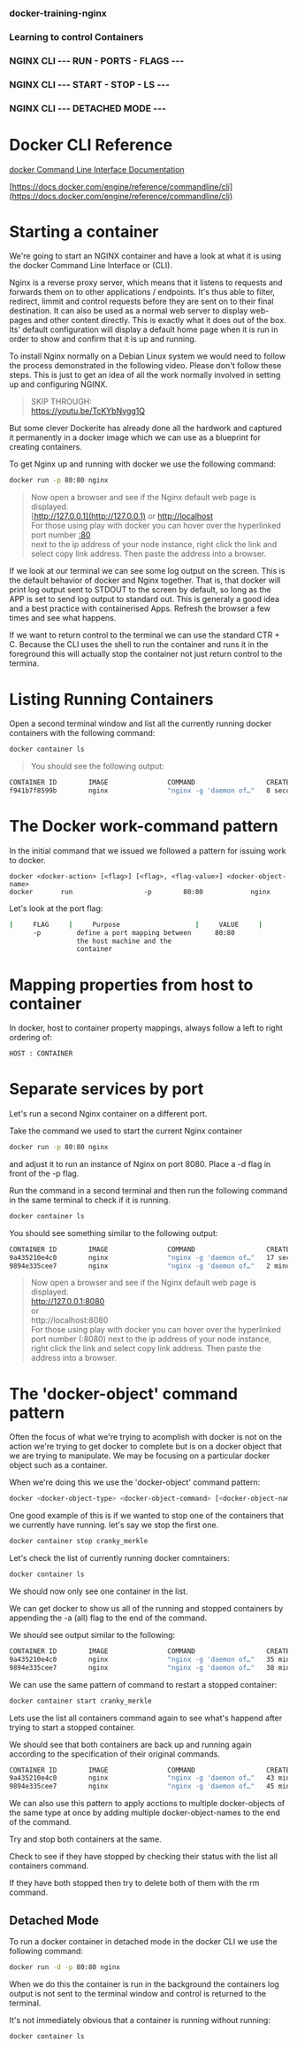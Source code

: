 ### docker-training-nginx
### Learning to control Containers
### NGINX CLI --- RUN - PORTS - FLAGS ---
### NGINX CLI --- START - STOP - LS ---
### NGINX CLI --- DETACHED MODE ---

# Docker CLI Reference
[docker Command Line Interface Documentation](https://docs.docker.com/engine/reference/commandline/cli)

[https://docs.docker.com/engine/reference/commandline/cli](https://docs.docker.com/engine/reference/commandline/cli)

# Starting a container
We're going to start an NGINX container and have a look at what it is using the docker Command Line Interface or (CLI).

Nginx is a reverse proxy server, which means that it listens to requests and forwards them on to other applications / endpoints. It's thus able to filter, redirect, limmit and control requests before they are sent on to their final destination. It can also be used as a normal web server to display web-pages and other content directly. This is exactly what it does out of the box. Its' default configuration will display a default home page when it is run in order to show and confirm that it is up and running.

To install Nginx normally on a Debian Linux system we would need to follow the process demonstrated in the following video. Please don't follow these steps. This is just to get an idea of all the work normally involved in setting up and configuring NGINX.

> SKIP THROUGH: \
https://youtu.be/TcKYbNvgg1Q

But some clever Dockerite has already done all the hardwork and captured it permanently in a docker image which we can use as a blueprint for creating containers.

To get Nginx up and running with docker we use the following command:

```bash
docker run -p 80:80 nginx
```

> Now open a browser and see if the Nginx default web page is displayed. \
[http://127.0.0.1](http://127.0.0.1) or [http://localhost](http://localhost) \
For those using play with docker you can hover over the hyperlinked port number [:80](http://ip172-18-0-48-bltrbiockd30008vvtu0-80.direct.labs.play-with-docker.com/) \
next to the ip address of your node instance, right click the link and select copy link address. Then paste the address into a browser.

If we look at our terminal we can see some log output on the screen. This is the default behavior of docker and Nginx together. That is, that docker will print log output sent to STDOUT to the screen by default, so long as the APP is set to send log output to standard out. This is generaly a good idea and a best practice with containerised Apps. Refresh the browser a few times and see what happens.

If we want to return control to the terminal we can use the standard CTR + C. Because the CLI uses the shell to run the container and runs it in the foreground this will actually stop the container not just return control to the termina.

# Listing Running Containers
Open a second terminal window and list all the currently running docker containers with the following command:

```bash
docker container ls
```

> You should see the following output:

```bash
CONTAINER ID        IMAGE               COMMAND                  CREATED             STATUS              PORTS                NAMES
f941b7f8599b        nginx               "nginx -g 'daemon of…"   8 seconds ago       Up 7 seconds        0.0.0.0:80->80/tcp   brave_satoshi
```

# The Docker work-command pattern
In the initial command that we issued we followed a pattern for issuing work to docker.

```code
docker <docker-action> [<flag>] [<flag>, <flag-value>] <docker-object-name>
docker       run                  -p        80:80            nginx
```
Let's look at the port flag:

```bash
|     FLAG     |     Purpose                   |     VALUE     |
      -p         define a port mapping between      80:80
                 the host machine and the
                 container
```

# Mapping properties from host to container
In docker, host to container property mappings, always follow a left to right ordering of:

```bash
HOST : CONTAINER
```
# Separate services by port
Let's run a second Nginx container on a different port.

Take the command we used to start the current Nginx container

```bash
docker run -p 80:80 nginx
```

and adjust it to run an instance of Nginx on port 8080. Place a -d flag in front of the -p flag. 

Run the command in a second terminal and then run the following command in the same terminal to check if it is running.

```bash
docker container ls
```

You should see something similar to the following output:

```bash
CONTAINER ID        IMAGE               COMMAND                  CREATED             STATUS              PORTS                  NAMES
9a435210e4c0        nginx               "nginx -g 'daemon of…"   17 seconds ago      Up 16 seconds       0.0.0.0:8080->80/tcp   intelligent_lamport
9894e335cee7        nginx               "nginx -g 'daemon of…"   2 minutes ago       Up 2 minutes        0.0.0.0:80->80/tcp     cranky_merkle
```

> Now open a browser and see if the Nginx default web page is displayed. \
> http://127.0.0.1:8080 \
> or \
> http://localhost:8080 \
> For those using play with docker you can hover over the hyperlinked port number (:8080) next to the ip address of your node instance, right click the link and select copy link address. Then paste the address into a browser.


# The 'docker-object' command pattern
Often the focus of what we're trying to acomplish with docker is not on the action we're trying to get docker to complete but is on a docker object that we are trying to manipulate. We may be focusing on a particular docker object such as a container.

When we're doing this we use the 'docker-object' command pattern:

```bash
docker <docker-object-type> <docker-object-command> [<docker-object-name>]
```

One good example of this is if we wanted to stop one of the containers that we currently have running. let's say we stop the first one.

```bash
docker container stop cranky_merkle
```

Let's check the list of currently running docker comntainers:

```bash
docker container ls
```

We should now only see one container in the list.

We can get docker to show us all of the running and stopped containers by appending the -a (all) flag to the end of the command.

We should see output similar to the following:

```bash
CONTAINER ID        IMAGE               COMMAND                  CREATED             STATUS                      PORTS                  NAMES
9a435210e4c0        nginx               "nginx -g 'daemon of…"   35 minutes ago      Up 35 minutes               0.0.0.0:8080->80/tcp   intelligent_lamport
9894e335cee7        nginx               "nginx -g 'daemon of…"   38 minutes ago      Exited (0) 20 seconds ago                          cranky_merkle
```

We can use the same pattern of command to restart a stopped container:

```bash
docker container start cranky_merkle
```

Lets use the list all containers command again to see what's happend after trying to start a stopped container.

We should see that both containers are back up and running again according to the specification of their original commands.

```bash
CONTAINER ID        IMAGE               COMMAND                  CREATED             STATUS              PORTS                  NAMES
9a435210e4c0        nginx               "nginx -g 'daemon of…"   43 minutes ago      Up 43 minutes       0.0.0.0:8080->80/tcp   intelligent_lamport
9894e335cee7        nginx               "nginx -g 'daemon of…"   45 minutes ago      Up 7 seconds        0.0.0.0:80->80/tcp     cranky_merkle
```

We can also use this pattern to apply acctions to multiple docker-objects of the same type at once by adding multiple docker-object-names to the end of the command.

Try and stop both containers at the same.

Check to see if they have stopped by checking their status with the list all containers command.

If they have both stopped then try to delete both of them with the rm command.

## Detached Mode

To run a docker container in detached mode in the docker CLI we use the following command:

```bash
docker run -d -p 80:80 nginx
```

When we do this the container is run in the background the containers log output is not sent to the terminal window and control is returned to the terminal.

It's not immediately obvious that a container is running without running:

```bash
docker container ls
```
